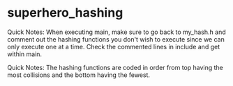 # superhero_hashing
Quick Notes: When executing main, make sure to go back to my_hash.h and comment out the hashing functions you don't wish to execute since we can only execute one at a time. Check the commented lines in include and get within main. 

Quick Notes: The hashing functions are coded in order from top having the most collisions and the bottom having the fewest.
